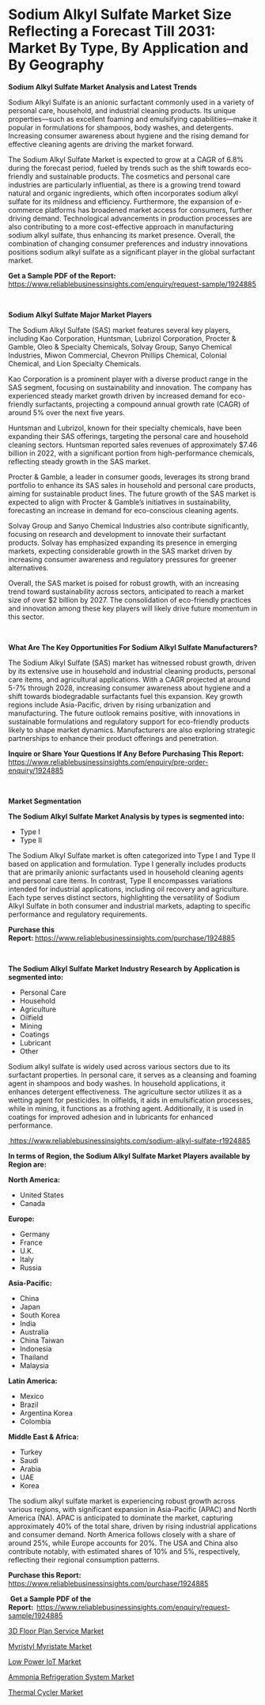 <p><h1>Sodium Alkyl Sulfate Market Size Reflecting a Forecast Till 2031: Market By Type, By Application and By Geography</h1></p><p><strong>Sodium Alkyl Sulfate Market Analysis and Latest Trends</strong></p>
<p><p>Sodium Alkyl Sulfate is an anionic surfactant commonly used in a variety of personal care, household, and industrial cleaning products. Its unique properties—such as excellent foaming and emulsifying capabilities—make it popular in formulations for shampoos, body washes, and detergents. Increasing consumer awareness about hygiene and the rising demand for effective cleaning agents are driving the market forward.</p><p>The Sodium Alkyl Sulfate Market is expected to grow at a CAGR of 6.8% during the forecast period, fueled by trends such as the shift towards eco-friendly and sustainable products. The cosmetics and personal care industries are particularly influential, as there is a growing trend toward natural and organic ingredients, which often incorporates sodium alkyl sulfate for its mildness and efficiency. Furthermore, the expansion of e-commerce platforms has broadened market access for consumers, further driving demand. Technological advancements in production processes are also contributing to a more cost-effective approach in manufacturing sodium alkyl sulfate, thus enhancing its market presence. Overall, the combination of changing consumer preferences and industry innovations positions sodium alkyl sulfate as a significant player in the global surfactant market.</p></p>
<p><strong>Get a Sample PDF of the Report:&nbsp;</strong> <a href="https://www.reliablebusinessinsights.com/enquiry/request-sample/1924885?utm_campaign=113&utm_medium=2&utm_source=Github&utm_content=ia&utm_term=24102024&utm_id=sodium-alkyl-sulfate">https://www.reliablebusinessinsights.com/enquiry/request-sample/1924885</a></p>
<p>&nbsp;</p>
<p><strong>Sodium Alkyl Sulfate Major Market Players</strong></p>
<p><p>The Sodium Alkyl Sulfate (SAS) market features several key players, including Kao Corporation, Huntsman, Lubrizol Corporation, Procter & Gamble, Oleo & Specialty Chemicals, Solvay Group, Sanyo Chemical Industries, Miwon Commercial, Chevron Phillips Chemical, Colonial Chemical, and Lion Specialty Chemicals. </p><p>Kao Corporation is a prominent player with a diverse product range in the SAS segment, focusing on sustainability and innovation. The company has experienced steady market growth driven by increased demand for eco-friendly surfactants, projecting a compound annual growth rate (CAGR) of around 5% over the next five years. </p><p>Huntsman and Lubrizol, known for their specialty chemicals, have been expanding their SAS offerings, targeting the personal care and household cleaning sectors. Huntsman reported sales revenues of approximately $7.46 billion in 2022, with a significant portion from high-performance chemicals, reflecting steady growth in the SAS market. </p><p>Procter & Gamble, a leader in consumer goods, leverages its strong brand portfolio to enhance its SAS sales in household and personal care products, aiming for sustainable product lines. The future growth of the SAS market is expected to align with Procter & Gamble’s initiatives in sustainability, forecasting an increase in demand for eco-conscious cleaning agents.</p><p>Solvay Group and Sanyo Chemical Industries also contribute significantly, focusing on research and development to innovate their surfactant products. Solvay has emphasized expanding its presence in emerging markets, expecting considerable growth in the SAS market driven by increasing consumer awareness and regulatory pressures for greener alternatives.</p><p>Overall, the SAS market is poised for robust growth, with an increasing trend toward sustainability across sectors, anticipated to reach a market size of over $2 billion by 2027. The consolidation of eco-friendly practices and innovation among these key players will likely drive future momentum in this sector.</p></p>
<p>&nbsp;</p>
<p><strong>What Are The Key Opportunities For Sodium Alkyl Sulfate Manufacturers?</strong></p>
<p><p>The Sodium Alkyl Sulfate (SAS) market has witnessed robust growth, driven by its extensive use in household and industrial cleaning products, personal care items, and agricultural applications. With a CAGR projected at around 5-7% through 2028, increasing consumer awareness about hygiene and a shift towards biodegradable surfactants fuel this expansion. Key growth regions include Asia-Pacific, driven by rising urbanization and manufacturing. The future outlook remains positive, with innovations in sustainable formulations and regulatory support for eco-friendly products likely to shape market dynamics. Manufacturers are also exploring strategic partnerships to enhance their product offerings and penetration.</p></p>
<p><strong>Inquire or Share Your Questions If Any Before Purchasing This Report:</strong> <a href="https://www.reliablebusinessinsights.com/enquiry/pre-order-enquiry/1924885?utm_campaign=113&utm_medium=2&utm_source=Github&utm_content=ia&utm_term=24102024&utm_id=sodium-alkyl-sulfate">https://www.reliablebusinessinsights.com/enquiry/pre-order-enquiry/1924885</a></p>
<p>&nbsp;</p>
<p><strong>Market Segmentation</strong></p>
<p><strong>The Sodium Alkyl Sulfate Market Analysis by types is segmented into:</strong></p>
<p><ul><li>Type I</li><li>Type II</li></ul></p>
<p><p>The Sodium Alkyl Sulfate market is often categorized into Type I and Type II based on application and formulation. Type I generally includes products that are primarily anionic surfactants used in household cleaning agents and personal care items. In contrast, Type II encompasses variations intended for industrial applications, including oil recovery and agriculture. Each type serves distinct sectors, highlighting the versatility of Sodium Alkyl Sulfate in both consumer and industrial markets, adapting to specific performance and regulatory requirements.</p></p>
<p><strong>Purchase this Report:&nbsp;</strong><a href="https://www.reliablebusinessinsights.com/purchase/1924885?utm_campaign=113&utm_medium=2&utm_source=Github&utm_content=ia&utm_term=24102024&utm_id=sodium-alkyl-sulfate">https://www.reliablebusinessinsights.com/purchase/1924885</a></p>
<p>&nbsp;</p>
<p><strong>The Sodium Alkyl Sulfate Market Industry Research by Application is segmented into:</strong></p>
<p><ul><li>Personal Care</li><li>Household</li><li>Agriculture</li><li>Oilfield</li><li>Mining</li><li>Coatings</li><li>Lubricant</li><li>Other</li></ul></p>
<p><p>Sodium alkyl sulfate is widely used across various sectors due to its surfactant properties. In personal care, it serves as a cleansing and foaming agent in shampoos and body washes. In household applications, it enhances detergent effectiveness. The agriculture sector utilizes it as a wetting agent for pesticides. In oilfields, it aids in emulsification processes, while in mining, it functions as a frothing agent. Additionally, it is used in coatings for improved adhesion and in lubricants for enhanced performance.</p></p>
<p><a href="https://www.reliablebusinessinsights.com/sodium-alkyl-sulfate-r1924885?utm_campaign=113&utm_medium=2&utm_source=Github&utm_content=ia&utm_term=24102024&utm_id=sodium-alkyl-sulfate">&nbsp;https://www.reliablebusinessinsights.com/sodium-alkyl-sulfate-r1924885</a></p>
<p><strong>In terms of Region, the Sodium Alkyl Sulfate Market Players available by Region are:</strong></p>
<p>
    <p> <strong> North America: </strong>
        <ul>
            <li>United States</li>
            <li>Canada</li>
        </ul>
        </p> 
    <p> <strong> Europe: </strong>
        <ul>
            <li>Germany</li>
            <li>France</li>
            <li>U.K.</li>
            <li>Italy</li>
            <li>Russia</li>
        </ul>
        </p> 
    <p> <strong> Asia-Pacific: </strong>
        <ul>
            <li>China</li>
            <li>Japan</li>
            <li>South Korea</li>
            <li>India</li>
            <li>Australia</li>
            <li>China Taiwan</li>
            <li>Indonesia</li>
            <li>Thailand</li>
            <li>Malaysia</li>
        </ul>
        </p> 
    <p> <strong> Latin America: </strong>
        <ul>
            <li>Mexico</li>
            <li>Brazil</li>
            <li>Argentina Korea</li>
            <li>Colombia</li>
        </ul>
        </p> 
    <p> <strong> Middle East & Africa: </strong>
        <ul>
            <li>Turkey</li>
            <li>Saudi</li>
            <li>Arabia</li>
            <li>UAE</li>
            <li>Korea</li>
        </ul>
    </p>
    </p>
<p><p>The sodium alkyl sulfate market is experiencing robust growth across various regions, with significant expansion in Asia-Pacific (APAC) and North America (NA). APAC is anticipated to dominate the market, capturing approximately 40% of the total share, driven by rising industrial applications and consumer demand. North America follows closely with a share of around 25%, while Europe accounts for 20%. The USA and China also contribute notably, with estimated shares of 10% and 5%, respectively, reflecting their regional consumption patterns.</p></p>
<p><strong>Purchase this Report: </strong><a href="https://www.reliablebusinessinsights.com/purchase/1924885?utm_campaign=113&utm_medium=2&utm_source=Github&utm_content=ia&utm_term=24102024&utm_id=sodium-alkyl-sulfate">https://www.reliablebusinessinsights.com/purchase/1924885</a></p>
<p>&nbsp;<strong>Get a Sample PDF of the Report:&nbsp;&nbsp;</strong><a href="https://www.reliablebusinessinsights.com/enquiry/request-sample/1924885?utm_campaign=113&utm_medium=2&utm_source=Github&utm_content=ia&utm_term=24102024&utm_id=sodium-alkyl-sulfate">https://www.reliablebusinessinsights.com/enquiry/request-sample/1924885</a></p>
<p><strong></strong></p>
<p><p><a href="https://www.linkedin.com/pulse/3d-floor-plan-service-market-global-share-ranking-overall-6kaef?utm_campaign=113&utm_medium=2&utm_source=Github&utm_content=ia&utm_term=24102024&utm_id=sodium-alkyl-sulfate">3D Floor Plan Service Market</a></p><p><a href="https://github.com/denishaucarn/Market-Research-Report-List-1/blob/main/myristyl-myristate-market.md?utm_campaign=113&utm_medium=2&utm_source=Github&utm_content=ia&utm_term=24102024&utm_id=sodium-alkyl-sulfate">Myristyl Myristate Market</a></p><p><a href="https://www.linkedin.com/pulse/global-low-power-iot-nexus-sector-confluences-regional-catalysts-tqgrf?utm_campaign=113&utm_medium=2&utm_source=Github&utm_content=ia&utm_term=24102024&utm_id=sodium-alkyl-sulfate">Low Power IoT Market</a></p><p><a href="https://issuu.com/reportprime-2/docs/ammonia-refrigeration-system-market_46a9333105826e?utm_campaign=113&utm_medium=2&utm_source=Github&utm_content=ia&utm_term=24102024&utm_id=sodium-alkyl-sulfate">Ammonia Refrigeration System Market</a></p><p><a href="https://issuu.com/reportprime-2/docs/thermal-cycler-market-size-2030.ppt_117d449be3d3c9?utm_campaign=113&utm_medium=2&utm_source=Github&utm_content=ia&utm_term=24102024&utm_id=sodium-alkyl-sulfate">Thermal Cycler Market</a></p></p>